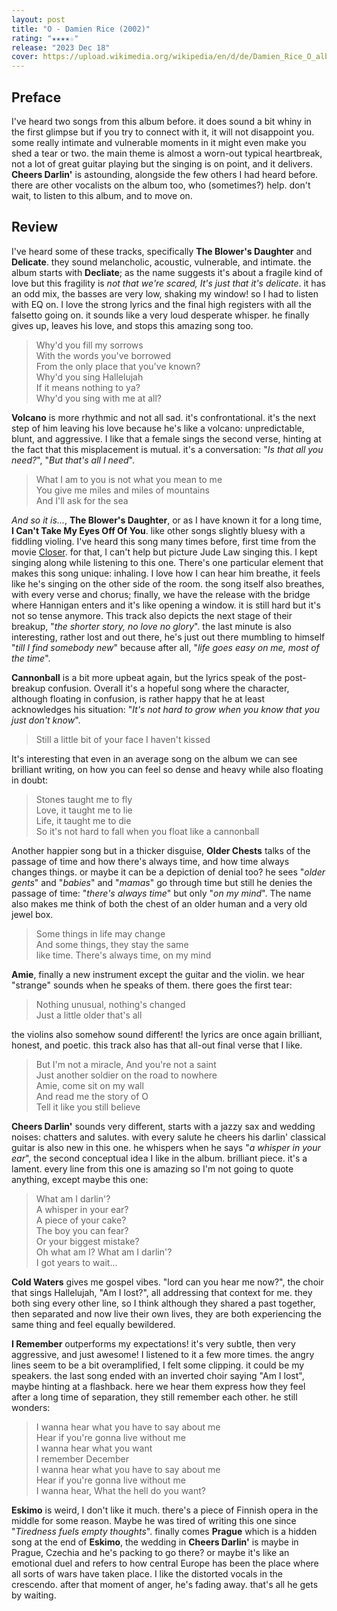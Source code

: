 ```yaml
---
layout: post
title: "O - Damien Rice (2002)"
rating: "★★★★☆"
release: "2023 Dec 18"
cover: https://upload.wikimedia.org/wikipedia/en/d/de/Damien_Rice_O_album_cover.jpg
---
```


## Preface
I've heard two songs from this album before. it does sound a bit whiny in the first glimpse but if you try to connect with it, it will not disappoint you. some really intimate and vulnerable moments in it might even make you shed a tear or two. the main theme is almost a worn-out typical heartbreak, not a lot of great guitar playing but the singing is on point, and it delivers. **Cheers Darlin'** is astounding, alongside the few others I had heard before. there are other vocalists on the album too, who (sometimes?) help. don't wait, to listen to this album, and to move on.

## Review
I've heard some of these tracks, specifically **The Blower's Daughter** and **Delicate**. they sound melancholic, acoustic, vulnerable, and intimate. the album starts with **Decliate**; as the name suggests it's about a fragile kind of love but this fragility is _not that we're scared, It's just that it's delicate_. it has an odd mix, the basses are very low, shaking my window! so I had to listen with EQ on. I love the strong lyrics and the final high registers with all the falsetto going on. it sounds like a very loud desperate whisper. he finally gives up, leaves his love, and stops this amazing song too.

> Why'd you fill my sorrows  
> With the words you've borrowed  
> From the only place that you've known?  
> Why'd you sing Hallelujah  
> If it means nothing to ya?  
> Why'd you sing with me at all?

**Volcano** is more rhythmic and not all sad. it's confrontational. it's the next step of him leaving his love because he's like a volcano: unpredictable, blunt, and aggressive. I like that a female sings the second verse, hinting at the fact that this misplacement is mutual. it's a conversation: "_Is that all you need?_", "_But that's all I need_".

> What I am to you is not what you mean to me  
> You give me miles and miles of mountains  
> And I'll ask for the sea

_And so it is..._, **The Blower's Daughter**, or as I have known it for a long time, **I Can't Take My Eyes Off Of You**. like other songs slightly bluesy with a fiddling violing. I've heard this song many times before, first time from the movie [Closer]([url](https://en.wikipedia.org/wiki/Closer_(film))). for that, I can't help but picture Jude Law singing this. I kept singing along while listening to this one.
There's one particular element that makes this song unique: inhaling. I love how I can hear him breathe, it feels like he's singing on the other side of the room. the song itself also breathes, with every verse and chorus; finally, we have the release with the bridge where Hannigan enters and it's like opening a window. it is still hard but it's not so tense anymore.
This track also depicts the next stage of their breakup, "_the shorter story, no love no glory_". the last minute is also interesting, rather lost and out there, he's just out there mumbling to himself "_till I find somebody new_" because after all, "_life goes easy on me, most of the time_".

**Cannonball** is a bit more upbeat again, but the lyrics speak of the post-breakup confusion. Overall it's a hopeful song where the character, although floating in confusion, is rather happy that he at least acknowledges his situation: "_It's not hard to grow when you know that you just don't know_".

> Still a little bit of your face I haven't kissed

It's interesting that even in an average song on the album we can see brilliant writing, on how you can feel so dense and heavy while also floating in doubt:

> Stones taught me to fly  
> Love, it taught me to lie  
> Life, it taught me to die  
> So it's not hard to fall when you float like a cannonball

Another happier song but in a thicker disguise, **Older Chests** talks of the passage of time and how there's always time, and how time always changes things. or maybe it can be a depiction of denial too? he sees "_older gents_" and "_babies_" and "_mamas_" go through time but still he denies the passage of time: "_there's always time_" but only "_on my mind_".
The name also makes me think of both the chest of an older human and a very old jewel box.

> Some things in life may change  
> And some things, they stay the same  
> like time. There's always time, on my mind

**Amie**, finally a new instrument except the guitar and the violin. we hear "strange" sounds when he speaks of them. there goes the first tear:

> Nothing unusual, nothing's changed  
> Just a little older that's all

the violins also somehow sound different! the lyrics are once again brilliant, honest, and poetic. this track also has that all-out final verse that I like.

> But I'm not a miracle, And you're not a saint  
> Just another soldier on the road to nowhere  
> Amie, come sit on my wall  
> And read me the story of O  
> Tell it like you still believe

**Cheers Darlin'** sounds very different, starts with a jazzy sax and wedding noises: chatters and salutes. with every salute he cheers his darlin' classical guitar is also new in this one. he whispers when he says "_a whisper in your ear_", the second conceptual idea I like in the album. brilliant piece. it's a lament. every line from this one is amazing so I'm not going to quote anything, except maybe this one:

> What am I darlin'?  
> A whisper in your ear?  
> A piece of your cake?  
> The boy you can fear?  
> Or your biggest mistake?  
> Oh what am I? What am I darlin'?  
> I got years to wait...

**Cold Waters** gives me gospel vibes. "lord can you hear me now?", the choir that sings Hallelujah, "Am I lost?", all addressing that context for me. they both sing every other line, so I think although they shared a past together, then separated and now live their own lives, they are both experiencing the same thing and feel equally bewildered.

**I Remember** outperforms my expectations! it's very subtle, then very aggressive, and just awesome! I listened to it a few more times. the angry lines seem to be a bit overamplified, I felt some clipping. it could be my speakers. the last song ended with an inverted choir saying "Am I lost", maybe hinting at a flashback. here we hear them express how they feel after a long time of separation, they still remember each other. he still wonders:

> I wanna hear what you have to say about me  
> Hear if you're gonna live without me  
> I wanna hear what you want  
> I remember December  
> I wanna hear what you have to say about me  
> Hear if you're gonna live without me  
> I wanna hear, What the hell do you want?

**Eskimo** is weird, I don't like it much. there's a piece of Finnish opera in the middle for some reason. Maybe he was tired of writing this one since "_Tiredness fuels empty thoughts_". finally comes **Prague** which is a hidden song at the end of **Eskimo**, the wedding in **Cheers Darlin'** is maybe in Prague, Czechia and he's packing to go there? or maybe it's like an emotional duel and refers to how central Europe has been the place where all sorts of wars have taken place. I like the distorted vocals in the crescendo. after that moment of anger, he's fading away. that's all he gets by waiting.

